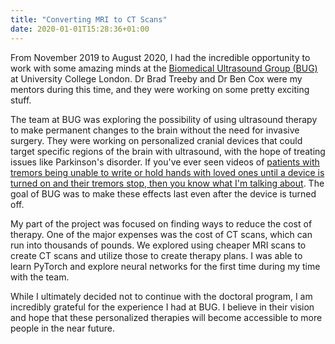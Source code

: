 ```yaml
---
title: "Converting MRI to CT Scans"
date: 2020-01-01T15:28:36+01:00
---
```


From November 2019 to August 2020, I had the incredible opportunity to work with some amazing minds at the [Biomedical Ultrasound Group (BUG)](http://bug.medphys.ucl.ac.uk/) at University College London. Dr Brad Treeby and Dr Ben Cox were my mentors during this time, and they were working on some pretty exciting stuff.

The team at BUG was exploring the possibility of using ultrasound therapy to make permanent changes to the brain without the need for invasive surgery. They were working on personalized cranial devices that could target specific regions of the brain with ultrasound, with the hope of treating issues like Parkinson's disorder. If you've ever seen videos of [patients with tremors being unable to write or hold hands with loved ones until a device is turned on and their tremors stop, then you know what I'm talking about](https://www.youtube.com/watch?v=8pGGGMUObQ4). The goal of BUG was to make these effects last even after the device is turned off.

My part of the project was focused on finding ways to reduce the cost of therapy. One of the major expenses was the cost of CT scans, which can run into thousands of pounds. We explored using cheaper MRI scans to create CT scans and utilize those to create therapy plans. I was able to learn PyTorch and explore neural networks for the first time during my time with the team.

While I ultimately decided not to continue with the doctoral program, I am incredibly grateful for the experience I had at BUG. I believe in their vision and hope that these personalized therapies will become accessible to more people in the near future. 

